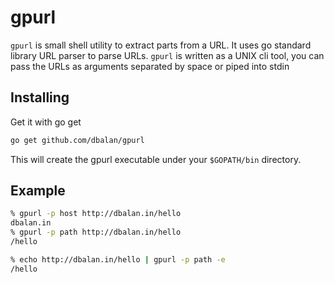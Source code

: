 # gpurl

`gpurl` is small shell utility to extract parts from a URL. It uses go standard library URL parser to parse URLs. `gpurl` is written as a UNIX cli tool, you can pass the URLs as arguments separated by space or piped into stdin

## Installing
Get it with go get

```bash
go get github.com/dbalan/gpurl
```

This will create the gpurl executable under your `$GOPATH/bin` directory.

## Example

```bash
% gpurl -p host http://dbalan.in/hello
dbalan.in
% gpurl -p path http://dbalan.in/hello
/hello

% echo http://dbalan.in/hello | gpurl -p path -e
/hello
```
